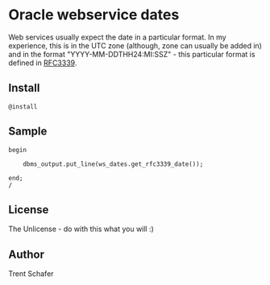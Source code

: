# Oracle webservice dates

Web services usually expect the date in a particular format. In my experience, this is in the UTC zone (although, zone can usually be added in) and in the format "YYYY-MM-DDTHH24:MI:SSZ" - this particular format is defined in [RFC3339](https://tools.ietf.org/html/rfc3339).

## Install

```
@install
```

## Sample

```plsql
begin

    dbms_output.put_line(ws_dates.get_rfc3339_date());

end;
/
```

## License

The Unlicense - do with this what you will :)

## Author

Trent Schafer
